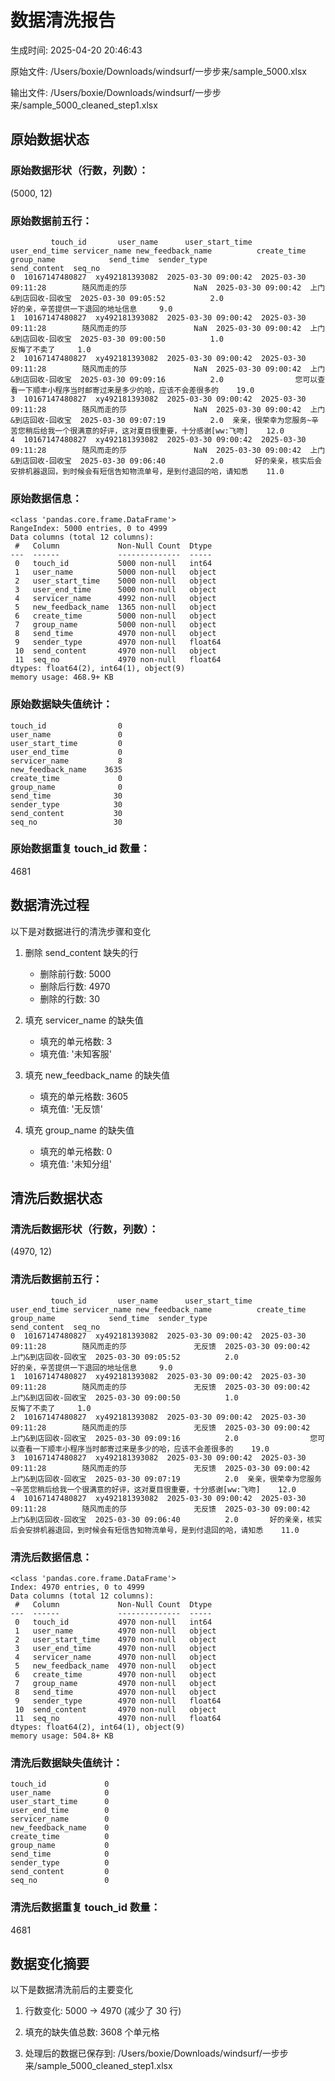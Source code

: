 # 数据清洗报告

生成时间: 2025-04-20 20:46:43

原始文件: /Users/boxie/Downloads/windsurf/一步步来/sample_5000.xlsx

输出文件: /Users/boxie/Downloads/windsurf/一步步来/sample_5000_cleaned_step1.xlsx

## 原始数据状态

### 原始数据形状（行数，列数）：
(5000, 12)

### 原始数据前五行：
```
         touch_id       user_name      user_start_time        user_end_time servicer_name new_feedback_name          create_time   group_name            send_time  sender_type                                    send_content  seq_no
0  10167147480827  xy492181393082  2025-03-30 09:00:42  2025-03-30 09:11:28        随风而走的莎               NaN  2025-03-30 09:00:42  上门&到店回收-回收宝  2025-03-30 09:05:52          2.0                               好的亲，辛苦提供一下退回的地址信息     9.0
1  10167147480827  xy492181393082  2025-03-30 09:00:42  2025-03-30 09:11:28        随风而走的莎               NaN  2025-03-30 09:00:42  上门&到店回收-回收宝  2025-03-30 09:00:50          1.0                                          反悔了不卖了     1.0
2  10167147480827  xy492181393082  2025-03-30 09:00:42  2025-03-30 09:11:28        随风而走的莎               NaN  2025-03-30 09:00:42  上门&到店回收-回收宝  2025-03-30 09:09:16          2.0                您可以查看一下顺丰小程序当时邮寄过来是多少的哈，应该不会差很多的    19.0
3  10167147480827  xy492181393082  2025-03-30 09:00:42  2025-03-30 09:11:28        随风而走的莎               NaN  2025-03-30 09:00:42  上门&到店回收-回收宝  2025-03-30 09:07:19          2.0  亲亲，很荣幸为您服务~辛苦您稍后给我一个很满意的好评，这对夏目很重要，十分感谢[ww:飞吻]    12.0
4  10167147480827  xy492181393082  2025-03-30 09:00:42  2025-03-30 09:11:28        随风而走的莎               NaN  2025-03-30 09:00:42  上门&到店回收-回收宝  2025-03-30 09:06:40          2.0       好的亲亲，核实后会安排机器退回，到时候会有短信告知物流单号，是到付退回的哈，请知悉    11.0
```

### 原始数据信息：
```
<class 'pandas.core.frame.DataFrame'>
RangeIndex: 5000 entries, 0 to 4999
Data columns (total 12 columns):
 #   Column             Non-Null Count  Dtype  
---  ------             --------------  -----  
 0   touch_id           5000 non-null   int64  
 1   user_name          5000 non-null   object 
 2   user_start_time    5000 non-null   object 
 3   user_end_time      5000 non-null   object 
 4   servicer_name      4992 non-null   object 
 5   new_feedback_name  1365 non-null   object 
 6   create_time        5000 non-null   object 
 7   group_name         5000 non-null   object 
 8   send_time          4970 non-null   object 
 9   sender_type        4970 non-null   float64
 10  send_content       4970 non-null   object 
 11  seq_no             4970 non-null   float64
dtypes: float64(2), int64(1), object(9)
memory usage: 468.9+ KB

```

### 原始数据缺失值统计：
```
touch_id                0
user_name               0
user_start_time         0
user_end_time           0
servicer_name           8
new_feedback_name    3635
create_time             0
group_name              0
send_time              30
sender_type            30
send_content           30
seq_no                 30
```

### 原始数据重复 touch_id 数量：
4681

## 数据清洗过程

以下是对数据进行的清洗步骤和变化

1. 删除 send_content 缺失的行
   - 删除前行数: 5000
   - 删除后行数: 4970
   - 删除的行数: 30

2. 填充 servicer_name 的缺失值
   - 填充的单元格数: 3
   - 填充值: '未知客服'

3. 填充 new_feedback_name 的缺失值
   - 填充的单元格数: 3605
   - 填充值: '无反馈'

4. 填充 group_name 的缺失值
   - 填充的单元格数: 0
   - 填充值: '未知分组'

## 清洗后数据状态

### 清洗后数据形状（行数，列数）：
(4970, 12)

### 清洗后数据前五行：
```
         touch_id       user_name      user_start_time        user_end_time servicer_name new_feedback_name          create_time   group_name            send_time  sender_type                                    send_content  seq_no
0  10167147480827  xy492181393082  2025-03-30 09:00:42  2025-03-30 09:11:28        随风而走的莎               无反馈  2025-03-30 09:00:42  上门&到店回收-回收宝  2025-03-30 09:05:52          2.0                               好的亲，辛苦提供一下退回的地址信息     9.0
1  10167147480827  xy492181393082  2025-03-30 09:00:42  2025-03-30 09:11:28        随风而走的莎               无反馈  2025-03-30 09:00:42  上门&到店回收-回收宝  2025-03-30 09:00:50          1.0                                          反悔了不卖了     1.0
2  10167147480827  xy492181393082  2025-03-30 09:00:42  2025-03-30 09:11:28        随风而走的莎               无反馈  2025-03-30 09:00:42  上门&到店回收-回收宝  2025-03-30 09:09:16          2.0                您可以查看一下顺丰小程序当时邮寄过来是多少的哈，应该不会差很多的    19.0
3  10167147480827  xy492181393082  2025-03-30 09:00:42  2025-03-30 09:11:28        随风而走的莎               无反馈  2025-03-30 09:00:42  上门&到店回收-回收宝  2025-03-30 09:07:19          2.0  亲亲，很荣幸为您服务~辛苦您稍后给我一个很满意的好评，这对夏目很重要，十分感谢[ww:飞吻]    12.0
4  10167147480827  xy492181393082  2025-03-30 09:00:42  2025-03-30 09:11:28        随风而走的莎               无反馈  2025-03-30 09:00:42  上门&到店回收-回收宝  2025-03-30 09:06:40          2.0       好的亲亲，核实后会安排机器退回，到时候会有短信告知物流单号，是到付退回的哈，请知悉    11.0
```

### 清洗后数据信息：
```
<class 'pandas.core.frame.DataFrame'>
Index: 4970 entries, 0 to 4999
Data columns (total 12 columns):
 #   Column             Non-Null Count  Dtype  
---  ------             --------------  -----  
 0   touch_id           4970 non-null   int64  
 1   user_name          4970 non-null   object 
 2   user_start_time    4970 non-null   object 
 3   user_end_time      4970 non-null   object 
 4   servicer_name      4970 non-null   object 
 5   new_feedback_name  4970 non-null   object 
 6   create_time        4970 non-null   object 
 7   group_name         4970 non-null   object 
 8   send_time          4970 non-null   object 
 9   sender_type        4970 non-null   float64
 10  send_content       4970 non-null   object 
 11  seq_no             4970 non-null   float64
dtypes: float64(2), int64(1), object(9)
memory usage: 504.8+ KB

```

### 清洗后数据缺失值统计：
```
touch_id             0
user_name            0
user_start_time      0
user_end_time        0
servicer_name        0
new_feedback_name    0
create_time          0
group_name           0
send_time            0
sender_type          0
send_content         0
seq_no               0
```

### 清洗后数据重复 touch_id 数量：
4681

## 数据变化摘要

以下是数据清洗前后的主要变化

1. 行数变化: 5000 → 4970 (减少了 30 行)

2. 填充的缺失值总数: 3608 个单元格

3. 处理后的数据已保存到: /Users/boxie/Downloads/windsurf/一步步来/sample_5000_cleaned_step1.xlsx

